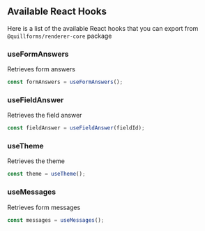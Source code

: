 ## Available React Hooks

Here is a list  of the available React hooks that you can export from `@quillforms/renderer-core` package

### useFormAnswers

Retrieves form answers
```js
const formAnswers = useFormAnswers();
```

### useFieldAnswer

Retrieves the field answer
```js
const fieldAnswer = useFieldAnswer(fieldId);
```

### useTheme

Retrieves the theme
```js
const theme = useTheme();
```

### useMessages

Retrieves form messages
```js
const messages = useMessages();
```
